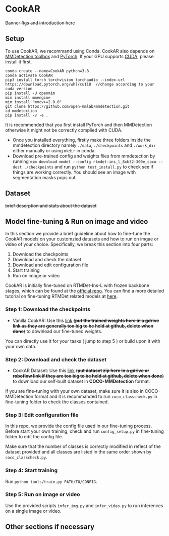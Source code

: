 # CookAR
~~Banner figs  and introduction here~~
## Setup
To use CookAR, we recommand using Conda. CookAR also depends on [MMDetection toolbox](https://mmdetection.readthedocs.io/en/latest/) and [PyTorch](https://pytorch.org/get-started/locally/). If your GPU supports [CUDA](https://developer.nvidia.com/cuda-toolkit), please install it first.

```
conda create --name=CookAR python=3.8 
conda activate CookAR
pip3 install torch torchvision torchaudio --index-url https://download.pytorch.org/whl/cu118  //change according to your cuda version
pip install -U openmim
mim install mmengine
mim install "mmcv>=2.0.0"
git clone https://github.com/open-mmlab/mmdetection.git
cd mmdetection
pip install -v -e .
```
It is recommended that you first install PyTorch and then MMDetection otherwise it might not be correctly complied with CUDA.

- Once you installed everything, firstly make three folders inside the mmdetection directory namely `./data`, `./checkpoints` and `./work_dir` either manually or using `mkdir` in conda.
- Download pre-trained config and weights files from mmdetection by running `mim download mmdet --config rtmdet-ins_l_8xb32-300e_coco --dest ./checkpoints` and run `python test_install.py` to check see if things are working correctly.  You should see an image with segmentation masks pops out.

## Dataset
~~brief descrption and stats about the dataset~~

## Model fine-tuning & Run on image and video
In this section we provide a brief guideline about how to fine-tune the CookAR models on your customzied datasets and how to run on imgae or video of your choice. Specifically, we break this section into four parts:
1. Download the checkpoints
2. Download and check the dataset
3. Download and edit configuration file
4. Start training
5. Run on image or video

CookAR is initially fine-tuned on RTMDet-Ins-L with frozen backbone stages, which can be found at the [official repo](https://github.com/open-mmlab/mmdetection). You can find a more detailed tutorial on fine-tuning RTMDet related models at [here](https://github.com/makeabilitylab/mmdet-fine-tuning).

### Step 1: Download the checkpoints
- Vanilla CookAR: Use this [link](https://google.com) ~~(**put the trained weights here in a gdrive link as they are generally too big to be held at github, delete when done**)~~ to download our fine-tuned weights.

You can directly use it for your tasks ( jump to step 5 ) or build upon it with your own data.
### Step 2: Download and check the dataset
- CookAR Dataset: Use this [link](https://google.com) ~~(**put dataset zip here in a gdrive or roboflow link if they are too big to be held at github, delete when done**)~~ to download our self-built dataset in **COCO-MMDetection** format.

If you are fine-tuning with your own dataset, make sure it is also in COCO-MMDetection format and it is recommanded to run `coco_classcheck.py` in fine-tuning folder to check the classes contained.
### Step 3: Edit configuration file
In this repo, we provide the config file used in our fine-tuning process. Before start your own training, check and run `config_setup.py` in fine-tuning folder to edit the config file. 

Make sure that the number of classes is correctly modified in reflect of the dataset provided and all classes are listed in the same order shown by `coco_classcheck.py`.

### Step 4: Start training
Run `python tools/train.py PATH/TO/CONFIG`.

### Step 5: Run on image or video
Use the provided scripts `infer_img.py` and `infer_video.py` to run inferences on a single image or video.

## Other sections if necessary
